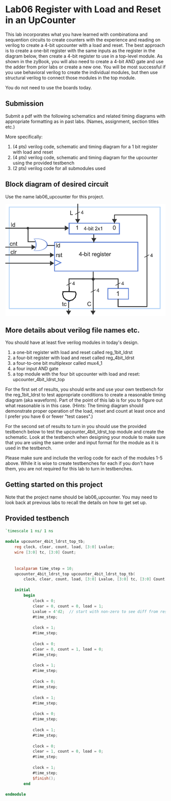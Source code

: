 # Lab06 Register with Load and Reset in an UpCounter
This lab incorporates what you have learned with combinationa and sequention circuits to create counters
with the experience and reading on verilog to create a 4-bit upcounter with a load and reset. The best approach
is to create a one-bit register with the same inputs as the register in the diagram below, then create a 4-bit register
to use in a top-level module. As shown in the zyBook, you will also need to create a 4-bit AND gate and use the adder from
prior labs or create a new one. You will be most successful if you use behavioral verilog to create the individual modules,
but then use structural verilog to connect those modules in the top module.

You do not need to use the boards today.

## Submission
Submit a pdf with the following schematics and related timing diagrams
with appropriate formatting as in past labs. (Names, assignment, section titles etc.)

More specifically:
1) (4 pts) verilog code, schematic and timing diagram for a 1 bit register with load and reset
2) (4 pts) verilog code, schematic and timing diagram for the upcounter using the provided testbench
3) (2 pts) verilog code for all submodules used

## Block diagram of desired circuit
Use the name lab06_upcounter for this project.

![upcounter](upcounter4bit_ld_rst.png)

## More details about verilog file names etc.
You should have at least five verilog modules in today's design. 
1) a one-bit register with load and reset called reg_1bit_ldrst
2) a four-bit register with load and reset called reg_4bit_ldrst
3) a four-to-one bit multiplexor called mux4_1
4) a four input AND gate
5) a top module with the four bit upcounter with load and reset: upcounter_4bit_ldrst_top

For the first set of results, you should write and use your own testbench for the reg_1bit_ldrst to test appropriate 
conditions to create a reasonable timing diagram (aka waveform). Part of the point of this lab is for you to figure out
what reasonable is in this case. (Hints: The timing diagram should demonstrate proper operation of the load, reset 
and count at least once and I prefer you have 6 or fewer "test cases".)

For the second set of results to turn in you should use the provided testbench below to test the upcounter_4bit_ldrst_top
module and create the schematic. Look at the testbench when designing your module to make sure that you are using the same
order and input format for the module as it is used in the testbench.

Please make sure and include the verilog code for each of the modules 1-5 above. While it is wise to create testbenches
for each if you don't have them, you are not required for this lab to turn in testbenches.

## Getting started on this project
Note that the project name should be lab06_upcounter. You may need to look back at previous
labs to recall the details on how to get set up.

## Provided testbench

```verilog
`timescale 1 ns/ 1 ns

module upcounter_4bit_ldrst_top_tb;
    reg clock, clear, count, load, [3:0] Lvalue;
    wire [3:0] tc, [3:0] Count;
    
       
    localparam time_step = 10;
    upcounter_4bit_ldrst_top upcounter_4bit_ldrst_top_tb(
        clock, clear, count, load, [3:0] Lvalue, [3:0] tc, [3:0] Count);
    
    initial
        begin           
            clock = 0;
            clear = 0, count = 0, load = 1;
            Lvalue = 4'd2;  // start with non-zero to see diff from reset
            #time_step;
            
            clock = 1;
            #time_step;
                      
            clock = 0;
            clear = 0, count = 1, load = 0;
            #time_step;
                                              
            clock = 1;
            #time_step;
                        
            clock = 0;
            #time_step;
                 
            clock = 1;
            #time_step;
                       
            clock = 0;
            #time_step;
                 
            clock = 1;
            #time_step;

            clock = 0;
            clear = 1, count = 0, load = 0;
            #time_step;

            clock = 1;
            #time_step;
            $finish();         
        end
    
endmodule

```
